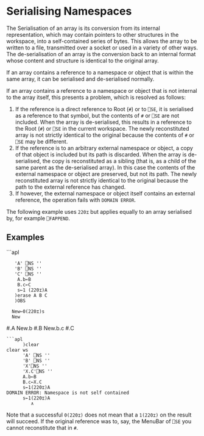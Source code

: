 <h1 class="heading"><span class="name">Serialising Namespaces</span></h1>

The Serialisation of an array is its conversion from its internal representation, which may contain pointers to other structures in the workspace, into a self-contained series of bytes. This allows the array to be written to a file, transmitted over a socket or used in a variety of other ways. The de-serialisation of an array is the conversion back to an internal format whose content and structure is identical to the original array.

If an array contains a reference to a namespace or object that is within the same array, it can be serialised and de-serialised normally.

If an array contains a reference to a namespace or object that is not internal to the array itself, this presents a problem, which is resolved as follows:

1. If the reference is a direct reference to Root (`#`) or to `⎕SE`, it is serialised as a reference to that symbol, but the contents of `#` or `⎕SE` are not included. When the array is de-serialised, this results in a reference to the Root (`#`) or `⎕SE` in the current workspace. The newly reconstituted array is not strictly identical to the original because the contents of `#` or `⎕SE` may be different.
2. If the reference is to an arbitrary external namespace or object, a copy of that object is included but its path is discarded. When the array is de-serialised, the copy is reconstituted as a sibling (that is, as a child of the same parent as the de-serialised array). In this case the contents of the external namespace or object are preserved, but not its path. The newly reconstituted array is not strictly identical to the original because the path to the external reference has changed.
3. If however, the external namespace or object itself contains an external reference, the operation fails with `DOMAIN ERROR`.

The following example uses `220⌶` but applies equally to an array serialised by, for example `⎕FAPPEND`.

<h2 class="example">Examples</h2>
```apl

       'A' ⎕NS ''
       'B' ⎕NS ''
       'C' ⎕NS ''
        A.b←B
        B.c←C
        s←1 (220⌶)A
       )erase A B C
       )OBS

      New←0(220⌶)s
      New
#.A
      New.b
#.B
      New.b.c
#.C

```
```apl
      )clear
clear ws
      'A' ⎕NS ''
      'B' ⎕NS ''
      'X'⎕NS ''
      'X.C'⎕NS ''
      A.b←B
      B.c←X.C
      s←1(220⌶)A
DOMAIN ERROR: Namespace is not self contained
      s←1(220⌶)A
         ∧

```

Note that a successful `0(220⌶)` does not mean that a `1(220⌶)` on the result will succeed. If the original reference was to, say, the MenuBar of `⎕SE` you cannot reconstitute that in `#`.
